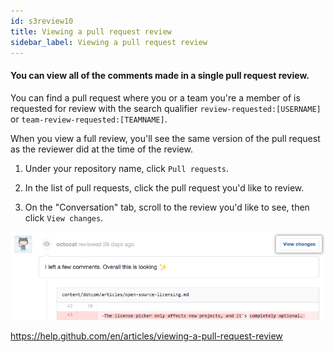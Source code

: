 ```yaml
---
id: s3review10
title: Viewing a pull request review
sidebar_label: Viewing a pull request review
---
```


#### You can view all of the comments made in a single pull request review.


You can find a pull request where you or a team you're a member of is requested for review with the search qualifier `review-requested:[USERNAME]` or `team-review-requested:[TEAMNAME]`.



When you view a full review, you'll see the same version of the pull request as the reviewer did at the time of the review.

1. Under your repository name, click  `Pull requests`.

2. In the list of pull requests, click the pull request you'd like to review.

3. On the "Conversation" tab, scroll to the review you'd like to see, then click `View changes`.




![xxx](https://raw.githubusercontent.com/ChickenKyiv/awesome-git-article/master/img/PR/review/view-full-review-view-changes.png)








https://help.github.com/en/articles/viewing-a-pull-request-review
